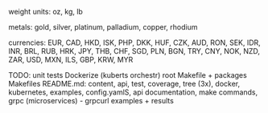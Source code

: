 weight units:
    oz, kg, lb

metals:
    gold, silver, platinum, palladium, copper, rhodium

currencies:
    EUR, CAD, HKD, ISK, PHP, DKK, HUF, CZK, AUD, RON, SEK, IDR, INR, BRL, RUB, HRK, JPY, THB, CHF, SGD, PLN, BGN, TRY, CNY, NOK, NZD, ZAR, USD, MXN, ILS, GBP, KRW, MYR

TODO:
    unit tests
    Dockerize (kuberts orchestr)
    root Makefile + packages Makefiles
    README.md: content, api, test, coverage, tree (3x), docker, kubernetes, examples, config.yamlS, api documentation, make commands, grpc (microservices) - grpcurl examples + results
